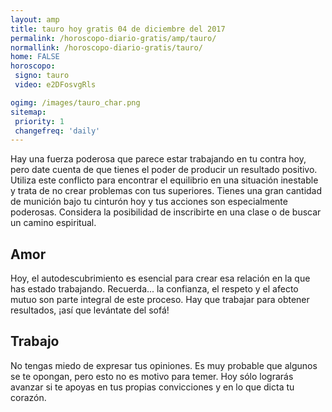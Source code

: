 ```yaml
---
layout: amp
title: tauro hoy gratis 04 de diciembre del 2017 
permalink: /horoscopo-diario-gratis/amp/tauro/
normallink: /horoscopo-diario-gratis/tauro/
home: FALSE
horoscopo:
 signo: tauro
 video: e2DFosvgRls

ogimg: /images/tauro_char.png
sitemap:
 priority: 1
 changefreq: 'daily'
---
```



Hay una fuerza poderosa que parece estar trabajando en tu contra hoy, pero date cuenta de que tienes el poder de producir un resultado positivo. Utiliza este conflicto para encontrar el equilibrio en una situación inestable y trata de no crear problemas con tus superiores. Tienes una gran cantidad de munición bajo tu cinturón hoy y tus acciones son especialmente poderosas. Considera la posibilidad de inscribirte en una clase o de buscar un camino espiritual.

## Amor

Hoy, el autodescubrimiento es esencial para crear esa relación en la que has estado trabajando. Recuerda... la confianza, el respeto y el afecto mutuo son parte integral de este proceso. Hay que trabajar para obtener resultados, ¡así que levántate del sofá!

## Trabajo

No tengas miedo de expresar tus opiniones. Es muy probable que algunos se te opongan, pero esto no es motivo para temer. Hoy sólo lograrás avanzar si te apoyas en tus propias convicciones y en lo que dicta tu corazón.